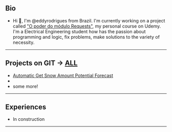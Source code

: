 <!---  -  Hi, I’m @eddyrodrigues
- 👀 I’m interested in ...
- 🌱 I’m currently learning ...
- 💞️ I’m looking to collaborate on ...
 - 📫 How to reach me ...
--->
<!---
eddyrodrigues/eddyrodrigues is a ✨ special ✨ repository because its `README.md` (this file) appears on your GitHub profile.
You can click the Preview link to take a look at your changes.
--->


## Bio
- Hi 👋, I'm @eddyrodrigues from Brazil. I'm currently working on a project called ["O poder do módulo Requests"](http://bit.ly/2POS8F6), my personal course on Udemy.
I'm a Electrical Engineering student how has the passion about programming and logic, fix problems, make solutions to the variety of necessity.
___
## Projects on GIT -> [ALL](https://github.com/eddyrodrigues/my-projects)

- [Automatic Get Snow Amount Potential Forecast](https://github.com/eddyrodrigues/my-projects/tree/main/snow_amount_potential_forecast)
- []()
- some more!

___
## Experiences

- In construction

___
